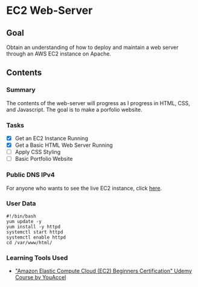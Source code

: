 # EC2 Web-Server

## Goal
Obtain an understanding of how to deploy and maintain a web server through an AWS EC2 instance on Apache.

## Contents
### Summary
The contents of the web-server will progress as I progress in HTML, CSS, and Javascript. The goal is to make a porfolio website.

### Tasks
* [x] Get an EC2 Instance Running
* [x] Get a Basic HTML Web Server Running
* [ ] Apply CSS Styling
* [ ] Basic Portfolio Website

### Public DNS IPv4

For anyone who wants to see the live EC2 instance, click [here](http://ec2-54-149-25-154.us-west-2.compute.amazonaws.com).

### User Data
```
#!/bin/bash
yum update -y
yum install -y httpd
systemctl start httpd
systemctl enable httpd
cd /var/www/html/
```

### Learning Tools Used
* ["Amazon Elastic Compute Cloud (EC2) Beginners Certification" Udemy Course by YouAccel](https://www.udemy.com/share/105nzg3@LMUCniwnz79Iz1TTyOcdvDsecSxWE71Oh-1MaSo5RD51toyK8gsXayz2LP08fpTi/)
